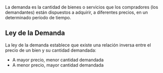 La demanda es la cantidad de bienes o servicios que los compradores (los demandantes) están dispuestos a adquirir, a diferentes precios, en un determinado período de tiempo.

## Ley de la Demanda

La ley de la demanda establece que existe una relación inversa entre el precio de un bien y su cantidad demandada:

- A mayor precio, menor cantidad demandada
- A menor precio, mayor cantidad demandada
